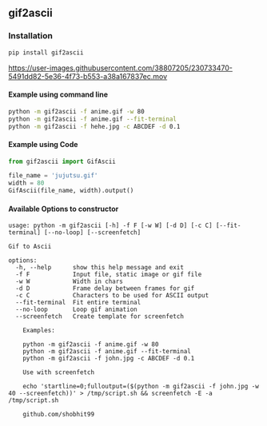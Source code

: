 ## gif2ascii

### Installation
```bash
pip install gif2ascii
```


https://user-images.githubusercontent.com/38807205/230733470-5491dd82-5e36-4f73-b553-a38a167837ec.mov


#### Example using command line

```bash
python -m gif2ascii -f anime.gif -w 80
python -m gif2ascii -f anime.gif --fit-terminal
python -m gif2ascii -f hehe.jpg -c ABCDEF -d 0.1
```

#### Example using Code

```python
from gif2ascii import GifAscii

file_name = 'jujutsu.gif'
width = 80
GifAscii(file_name, width).output()
```

#### Available Options to constructor
```
usage: python -m gif2ascii [-h] -f F [-w W] [-d D] [-c C] [--fit-terminal] [--no-loop] [--screenfetch]

Gif to Ascii

options:
  -h, --help      show this help message and exit
  -f F            Input file, static image or gif file
  -w W            Width in chars
  -d D            Frame delay between frames for gif
  -c C            Characters to be used for ASCII output
  --fit-terminal  Fit entire terminal
  --no-loop       Loop gif animation
  --screenfetch   Create template for screenfetch

	Examples:

    python -m gif2ascii -f anime.gif -w 80
    python -m gif2ascii -f anime.gif --fit-terminal
    python -m gif2ascii -f john.jpg -c ABCDEF -d 0.1

    Use with screenfetch

    echo 'startline=0;fulloutput=($(python -m gif2ascii -f john.jpg -w 40 --screenfetch))' > /tmp/script.sh && screenfetch -E -a /tmp/script.sh

    github.com/shobhit99
```

